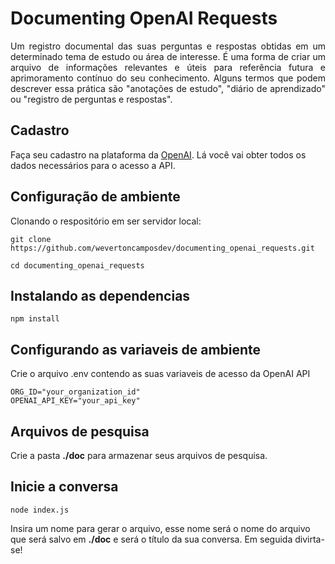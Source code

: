 # Documenting OpenAI Requests
<p align="justify">
 Um registro documental das suas perguntas e respostas obtidas em um determinado tema de estudo ou área de interesse. É uma forma de criar um arquivo de informações relevantes e úteis para referência futura e aprimoramento contínuo do seu conhecimento. Alguns termos que podem descrever essa prática são "anotações de estudo", "diário de aprendizado" ou "registro de perguntas e respostas".
 <p>

## Cadastro

Faça seu cadastro na plataforma da  [OpenAI](https://platform.openai.com/account/). Lá você vai obter todos os dados necessários para o acesso a API.

##  Configuração de ambiente
 
Clonando o respositório em ser servidor local:

``` shell
git clone https://github.com/wevertoncamposdev/documenting_openai_requests.git

cd documenting_openai_requests
```

## Instalando as dependencias

``` shell
npm install
```

## Configurando as variaveis de ambiente
Crie o arquivo .env contendo as suas variaveis de acesso da OpenAI API

``` shell
ORG_ID="your_organization_id"
OPENAI_API_KEY="your_api_key"
```

## Arquivos de pesquisa
Crie a pasta **./doc** para armazenar seus arquivos de pesquisa.

## Inicie a conversa

``` shell
node index.js
```
Insira um nome para gerar o arquivo, esse nome será o nome do arquivo que será salvo em **./doc** e será o título da sua conversa. Em seguida divirta-se!

